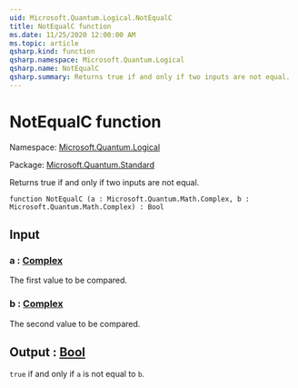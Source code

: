 ```yaml
---
uid: Microsoft.Quantum.Logical.NotEqualC
title: NotEqualC function
ms.date: 11/25/2020 12:00:00 AM
ms.topic: article
qsharp.kind: function
qsharp.namespace: Microsoft.Quantum.Logical
qsharp.name: NotEqualC
qsharp.summary: Returns true if and only if two inputs are not equal.
---
```


# NotEqualC function

Namespace: [Microsoft.Quantum.Logical](xref:Microsoft.Quantum.Logical)

Package: [Microsoft.Quantum.Standard](https://nuget.org/packages/Microsoft.Quantum.Standard)


Returns true if and only if two inputs are not equal.

```qsharp
function NotEqualC (a : Microsoft.Quantum.Math.Complex, b : Microsoft.Quantum.Math.Complex) : Bool
```


## Input

### a : [Complex](xref:Microsoft.Quantum.Math.Complex)

The first value to be compared.


### b : [Complex](xref:Microsoft.Quantum.Math.Complex)

The second value to be compared.



## Output : [Bool](xref:microsoft.quantum.lang-ref.bool)

`true` if and only if `a` is not equal to `b`.